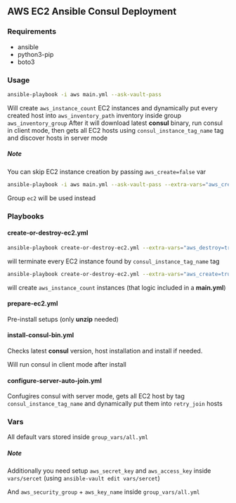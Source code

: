 ## AWS EC2 Ansible Consul Deployment
### Requirements
- ansible
- python3-pip
- boto3

### Usage
```bash
ansible-playbook -i aws main.yml --ask-vault-pass
```
Will create `aws_instance_count` EC2 instances and dynamically put every created host into `aws_inventory_path` inventory inside group `aws_inventory_group`
After it will download latest **consul** binary, run consul in client mode, then gets all EC2 hosts using `consul_instance_tag_name` tag and discover hosts in server mode

##### Note
You can skip EC2 instance creation by passing `aws_create=false` var
```bash
ansible-playbook -i aws main.yml --ask-vault-pass --extra-vars="aws_create=false"
```
Group `ec2` will be used instead

### Playbooks
#### create-or-destroy-ec2.yml
```bash
ansible-playbook create-or-destroy-ec2.yml --extra-vars="aws_destroy=true"
```
will terminate every  EC2 instance found by `consul_instance_tag_name` tag
```bash
ansible-playbook create-or-destroy-ec2.yml --extra-vars="aws_create=true"
```
will create `aws_instance_count` instances (that logic included in a **main.yml**)

#### prepare-ec2.yml
Pre-install setups (only **unzip** needed)

#### install-consul-bin.yml
Checks latest **consul** version, host installation and install if needed.

Will run consul in client mode after install

#### configure-server-auto-join.yml
Confugires consul with server mode, gets all EC2 host by tag `consul_instance_tag_name` and dynamically put them into `retry_join` hosts

### Vars
All default vars stored inside `group_vars/all.yml`
##### Note
Additionally you need setup `aws_secret_key` and `aws_access_key` inside `vars/sercet` (using `ansible-vault edit vars/sercet`)

And `aws_security_group` + `aws_key_name` inside `group_vars/all.yml`
